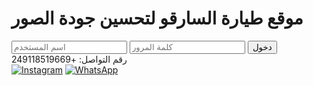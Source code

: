 <!DOCTYPE html>
<html lang="ar">
<head>
<meta charset="UTF-8">
<meta name="viewport" content="width=device-width, initial-scale=1.0">
<title>موقع طيارة</title>
<style>
  @import url('https://fonts.googleapis.com/css2?family=Jawel&display=swap');

  body {
    margin: 0;
    font-family: 'Jawel', sans-serif;
    background: linear-gradient(135deg, #0b1b4d, #1a2b70, #001f4d);
    color: #d4af37; /* ذهبي فاخر للخطوط */
    display: flex;
    justify-content: center;
    align-items: center;
    height: 100vh;
  }

  /* صفحة الدخول */
  #loginPage {
    display: flex;
    flex-direction: column;
    align-items: center;
    background: rgba(0,0,0,0.75);
    padding: 40px;
    border-radius: 20px;
    box-shadow: 0 0 30px rgba(0,0,0,0.8);
    text-align: center;
  }

  #loginPage h1 {
    margin-bottom: 25px;
    font-size: 2em;
    color: #d4af37; /* ذهبي */
    text-align: center;
  }

  #loginPage input {
    margin: 12px 0;
    padding: 14px;
    width: 270px;
    border: none;
    border-radius: 14px;
    font-size: 1em;
    text-align: center;
  }

  #loginPage button {
    padding: 14px 30px;
    margin-top: 15px;
    background: linear-gradient(45deg, #1a2b70, #0b1b4d);
    color: #d4af37;
    font-weight: bold;
    border: none;
    border-radius: 14px;
    cursor: pointer;
    transition: 0.3s;
  }

  #loginPage button:hover {
    background: linear-gradient(45deg, #0b1b4d, #1a2b70);
  }

  #contact {
    margin-top: 20px;
    font-size: 1.2em;
    color: #d4af37;
  }

  .social-icons {
    margin-top: 15px;
    display: flex;
    gap: 15px;
  }

  .social-icons a img {
    width: 35px; /* حجم أصغر */
    transition: transform 0.3s;
  }

  .social-icons a img:hover {
    transform: scale(1.1); /* تأثير خفيف عند المرور */
  }

</style>
</head>
<body>

<!-- صفحة الدخول -->
<div id="loginPage">
  <h1>موقع طيارة السارقو لتحسين جودة الصور</h1>
  <input type="text" id="username" placeholder="اسم المستخدم">
  <input type="password" id="password" placeholder="كلمة المرور">
  <button onclick="checkLogin()">دخول</button>

  <div id="contact">رقم التواصل: +249118519669</div>
  <div class="social-icons">
    <a href="https://www.instagram.com/ins.tyara?igsh=MWxienRpc29lN3RqZg==" target="_blank"><img src="https://cdn-icons-png.flaticon.com/512/2111/2111463.png" alt="Instagram"></a>
    <a href="https://wa.me/249118519669" target="_blank"><img src="https://cdn-icons-png.flaticon.com/512/733/733585.png" alt="WhatsApp"></a>
  </div>
</div>

<script>
function checkLogin() {
  const password = document.getElementById('password').value;
  if(password === "طيارة عمي") {
    // التحويل مباشرة بعد الدخول
    window.location.href = "https://jpghd.com/";
  } else {
    // رسالة رفض باللون الكحلي
    alert("%cكلمة المرور خاطئة!", "color:#0b1b4d; font-weight:bold;");
  }
}
</script>

</body>
</html>
